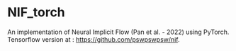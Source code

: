 # NIF_torch
An implementation of Neural Implicit Flow (Pan et al. - 2022) using PyTorch.
Tensorflow version at :  https://github.com/pswpswpsw/nif.  
